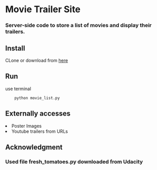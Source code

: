 # Movie Trailer Site
<h3>Server-side code to store a list of movies and display their trailers.</h3>

## Install

CLone or download from [here](https://github.com/SyedHimaayath/movie-trailer-site.git)

## Run

use terminal 
```
	python movie_list.py
```

<h2>Externally accesses</h2>
<li>Poster Images</li>
<li>Youtube trailers from URLs</li>

## Acknowledgment

<h3>Used file fresh_tomatoes.py downloaded from Udacity</h3>